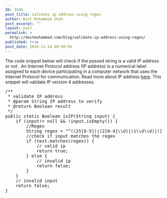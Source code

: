 ```yaml
---
ID: 3546
post_title: validate ip address using regex
author: Dost Muhammad Shah
post_excerpt: ""
layout: post
permalink: >
  http://dostmuhammad.com/blog/validate-ip-address-using-regex/
published: true
post_date: 2016-11-14 08:50:56
---
```

The code snippet below will check if the passed string is a valid IP address or not .
An Internet Protocol address (IP address) is a numerical label assigned to each device participating in a computer network that uses the Internet Protocol for communication. Read more about IP address <a href="https://en.wikipedia.org/wiki/IP_address">here</a>. This snippet will validate IP version 4 addresses.
<pre>/**
 * validate IP address
 * @param String IP address to verify
 * @return Boolean result
 */
public static Boolean isIP(String input) {
    if (input!= null && !input.isEmpty()) {
        //Regex
        String regex = "^((25[0-5])|(2[0-4]\\d)|(1\\d\\d)|([1-9]\\d)|\\d)(\\.((25[0-5])|(2[0-4]\\d)|(1\\d\\d)|([1-9]\\d)|\\d)){3}$";
        //check if input matches the regex
        if (text.matches(regex)) {
            // valid ip
            return true;
        } else {
            // invalid ip
            return false;
        }
    }
    // invalid input
    return false;
}  

</pre>